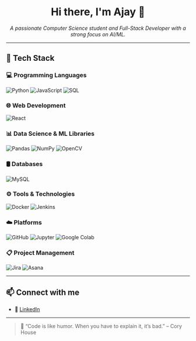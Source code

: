 <h1 align="center">Hi there, I'm Ajay 👋</h1>
<p align="center">
  <em>A passionate Computer Science student and Full-Stack Developer with a strong focus on AI/ML.</em>
</p>

---

## 🧰 Tech Stack

### 💻 Programming Languages
![Python](https://img.shields.io/badge/-Python-3776AB?logo=python&logoColor=white&style=for-the-badge)
![JavaScript](https://img.shields.io/badge/-JavaScript-F7DF1E?logo=javascript&logoColor=black&style=for-the-badge)
![SQL](https://img.shields.io/badge/-SQL-4479A1?logo=sqlite&logoColor=white&style=for-the-badge)

### 🌐 Web Development
![React](https://img.shields.io/badge/-React-61DAFB?logo=react&logoColor=black&style=for-the-badge)

### 📊 Data Science & ML Libraries
![Pandas](https://img.shields.io/badge/-Pandas-150458?logo=pandas&logoColor=white&style=for-the-badge)
![NumPy](https://img.shields.io/badge/-NumPy-013243?logo=numpy&logoColor=white&style=for-the-badge)
![OpenCV](https://img.shields.io/badge/-OpenCV-5C3EE8?logo=opencv&logoColor=white&style=for-the-badge)

### 🛢️ Databases
![MySQL](https://img.shields.io/badge/-MySQL-4479A1?logo=mysql&logoColor=white&style=for-the-badge)

### ⚙️ Tools & Technologies
![Docker](https://img.shields.io/badge/-Docker-2496ED?logo=docker&logoColor=white&style=for-the-badge)
![Jenkins](https://img.shields.io/badge/-Jenkins-D24939?logo=jenkins&logoColor=white&style=for-the-badge)

### ☁️ Platforms
![GitHub](https://img.shields.io/badge/-GitHub-181717?logo=github&logoColor=white&style=for-the-badge)
![Jupyter](https://img.shields.io/badge/-Jupyter-F37626?logo=jupyter&logoColor=white&style=for-the-badge)
![Google Colab](https://img.shields.io/badge/-Google%20Colab-F9AB00?logo=googlecolab&logoColor=black&style=for-the-badge)

### 📋 Project Management
![Jira](https://img.shields.io/badge/-Jira-0052CC?logo=jira&logoColor=white&style=for-the-badge)
![Asana](https://img.shields.io/badge/-Asana-273347?logo=asana&logoColor=white&style=for-the-badge)

---


## 📫 Connect with me

- 💼 [LinkedIn](www.linkedin.com/in/ajay-kumar-166b9824b)


---

> 💬 “Code is like humor. When you have to explain it, it’s bad.” – Cory House
